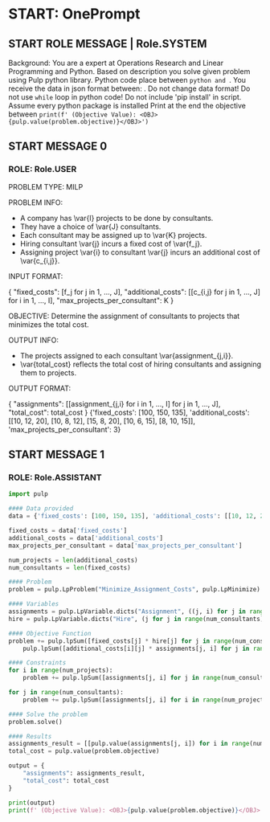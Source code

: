 # START: OnePrompt 
## START ROLE MESSAGE | Role.SYSTEM 
Background: You are a expert at Operations Research and Linear Programming and Python. Based on description you solve given problem using Pulp python library. Python code place between ```python and ```. You receive the data in json format between: <DATA></DATA>. Do not change data format! Do not use `while` loop in python code! Do not include 'pip install' in script. Assume every python package is installed Print at the end the objective between <OBJ></OBJ> `print(f' (Objective Value): <OBJ>{pulp.value(problem.objective)}</OBJ>')`  
## START MESSAGE 0 
### ROLE: Role.USER
<DESCRIPTION>
PROBLEM TYPE: MILP

PROBLEM INFO:

- A company has \var{I} projects to be done by consultants.
- They have a choice of \var{J} consultants.
- Each consultant may be assigned up to \var{K} projects. 
- Hiring consultant \var{j} incurs a fixed cost of \var{f_j}.
- Assigning project \var{i} to consultant \var{j} incurs an additional cost of \var{c_{i,j}}.

INPUT FORMAT: 

{
    "fixed_costs": [f_j for j in 1, ..., J],
    "additional_costs": [[c_{i,j} for j in 1, ..., J] for i in 1, ..., I],
    "max_projects_per_consultant": K
}

OBJECTIVE: Determine the assignment of consultants to projects that minimizes the total cost.

OUTPUT INFO:

- The projects assigned to each consultant \var{assignment_{j,i}}.
- \var{total_cost} reflects the total cost of hiring consultants and assigning them to projects.

OUTPUT FORMAT:

{
    "assignments": [[assignment_{j,i} for i in 1, ..., I] for j in 1, ..., J],
    "total_cost": total_cost
}
</DESCRIPTION>
<DATA>
{'fixed_costs': [100, 150, 135], 'additional_costs': [[10, 12, 20], [10, 8, 12], [15, 8, 20], [10, 6, 15], [8, 10, 15]], 'max_projects_per_consultant': 3}</DATA>


## START MESSAGE 1 
### ROLE: Role.ASSISTANT
```python
import pulp

#### Data provided
data = {'fixed_costs': [100, 150, 135], 'additional_costs': [[10, 12, 20], [10, 8, 12], [15, 8, 20], [10, 6, 15], [8, 10, 15]], 'max_projects_per_consultant': 3}

fixed_costs = data['fixed_costs']
additional_costs = data['additional_costs']
max_projects_per_consultant = data['max_projects_per_consultant']

num_projects = len(additional_costs)
num_consultants = len(fixed_costs)

#### Problem
problem = pulp.LpProblem("Minimize_Assignment_Costs", pulp.LpMinimize)

#### Variables
assignments = pulp.LpVariable.dicts("Assignment", ((j, i) for j in range(num_consultants) for i in range(num_projects)), cat='Binary')
hire = pulp.LpVariable.dicts("Hire", (j for j in range(num_consultants)), cat='Binary')

#### Objective Function
problem += pulp.lpSum([fixed_costs[j] * hire[j] for j in range(num_consultants)]) + \
    pulp.lpSum([additional_costs[i][j] * assignments[j, i] for j in range(num_consultants) for i in range(num_projects)])

#### Constraints
for i in range(num_projects):
    problem += pulp.lpSum([assignments[j, i] for j in range(num_consultants)]) == 1, f"Project_{i}_Assignment"

for j in range(num_consultants):
    problem += pulp.lpSum([assignments[j, i] for i in range(num_projects)]) <= max_projects_per_consultant * hire[j], f"Consultant_{j}_Capacity"

#### Solve the problem
problem.solve()

#### Results
assignments_result = [[pulp.value(assignments[j, i]) for i in range(num_projects)] for j in range(num_consultants)]
total_cost = pulp.value(problem.objective)

output = {
    "assignments": assignments_result,
    "total_cost": total_cost
}

print(output)
print(f' (Objective Value): <OBJ>{pulp.value(problem.objective)}</OBJ>')
```

